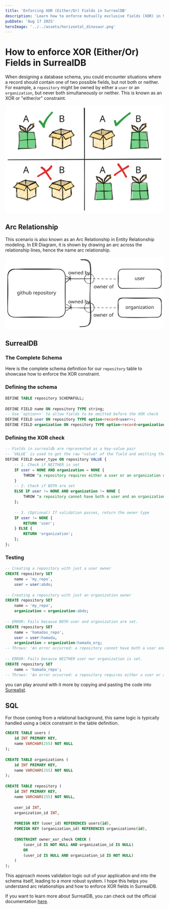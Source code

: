 ```yaml
---
title: 'Enforcing XOR (Either/Or) Fields in SurrealDB'
description: 'Learn how to enforce mutually exclusive fields (XOR) in SurrealDB, ensuring a record has either one field or another, but not both or neither'
pubDate: 'Aug 17 2025'
heroImage: '../../assets/horizontal_dinosaur.png'
---
```

# How to enforce XOR (Either/Or) Fields in SurrealDB 

When designing a database schema, you could encounter situations where a record
should contain one of two possible fields, but not both or neither. For example, a
`repository` might be owned by either a `user` or an `organization`, but never
both simultaneously or neither. This is known as an XOR or "either/or" constraint.

![xor boxes](../../assets/box-svg.svg)


## Arc Relationship
This scenario is also known as an Arc Relationship in Entity Relationship modeling.
In ER Diagram, it is shown by drawing an arc across the relationship lines,
hence the name arc relationship.

![arc diagram](../../assets/arc-svg-final.svg)


## SurrealDB



### The Complete Schema

Here is the complete schema definition for our `repository` table to showcase how
to enforce the XOR constraint.

### Defining the schema
```sql
DEFINE TABLE repository SCHEMAFULL;

DEFINE FIELD name ON repository TYPE string;
-- Use `option<>` to allow fields to be omitted before the XOR check
DEFINE FIELD user ON repository TYPE option<record<user>>;
DEFINE FIELD organization ON repository TYPE option<record<organization>>;
```

### Defining the XOR check
```sql
-- Fields in surrealdb are represented as a key-value pair
-- `VALUE` is used to get the raw "value" of the field and omitting the "key"
DEFINE FIELD owner_type ON repository VALUE {
    -- 1. Check if NEITHER is set
    IF user = NONE AND organization = NONE {
        THROW "a repository requires either a user or an organization owner";
    }
    -- 2. Check if BOTH are set
    ELSE IF user != NONE AND organization != NONE {
        THROW "a repository cannot have both a user and an organization owner";
    };

    -- 3. (Optional) If validation passes, return the owner type
    IF user != NONE {
        RETURN 'user';
    } ELSE {
        RETURN 'organization';
    };
};
```

### Testing

```sql
-- Creating a repository with just a user owner
CREATE repository SET
    name = 'my_repo',
    user = user:abdo;

-- Creating a repository with just an organization owner
CREATE repository SET
    name = 'my_repo',
    organization = organization:abdo;

-- ERROR: Fails because BOTH user and organization are set.
CREATE repository SET
    name = 'hamadas_repo',
    user = user:hamada,
    organization = organization:hamada_org;
-- Throws: 'An error occurred: a repository cannot have both a user and an organization owner'

-- ERROR: Fails because NEITHER user nor organization is set.
CREATE repository SET
    name = 'hamada_repo';
-- Throws: 'An error occurred: a repository requires either a user or an organization owner'
```

you can play around with it more by copying and pasting the code into [Surrealist](https://app.surrealdb.com/c/sandbox/query).

## SQL
For those coming from a relational background, this same logic is typically
handled using a `CHECK` constraint in the table definition.

```sql
CREATE TABLE users (
    id INT PRIMARY KEY,
    name VARCHAR(255) NOT NULL
);

CREATE TABLE organizations (
    id INT PRIMARY KEY,
    name VARCHAR(255) NOT NULL
);

CREATE TABLE repository (
    id INT PRIMARY KEY,
    name VARCHAR(255) NOT NULL,
    
    user_id INT,
    organization_id INT,
    
    FOREIGN KEY (user_id) REFERENCES users(id),
    FOREIGN KEY (organization_id) REFERENCES organizations(id),
    
    CONSTRAINT owner_xor_check CHECK (
        (user_id IS NOT NULL AND organization_id IS NULL)
        OR
        (user_id IS NULL AND organization_id IS NOT NULL)
    )
);
```

This approach moves validation logic out of your application and into the schema
itself, leading to a more robust system.
I hope this helps you understand arc relationships and how to enforce XOR fields
in SurrealDB.

If you want to learn more about SurrealDB, you can check out the official
documentation [here](https://surrealdb.com/docs/surrealdb).
